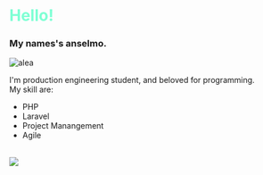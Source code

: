 
<style>
  h1{
    color:aquamarine;
  }
</style>

<div class="init">
  <h1>Hello!</h1>
  <h3>My names's anselmo.</h3>
  <img src="https://acegif.com/wp-content/gifs/rainbow-frog-16.gif" alt="alea">
  <p>I'm production engineering student, and beloved for programming. <br> My skill are: <br></p>
  <ul>
    <li>PHP</li>
    <li>Laravel</li>
    <li>Project Manangement</li>
    <li>Agile</li>
  </ul>
  <br>
</div>

<div class="graph">
  <img heigth=180em src="https://github-readme-stats.vercel.app/api/top-langs/?username=lpxsbr&layout=compact&theme=dracula">
</div>
